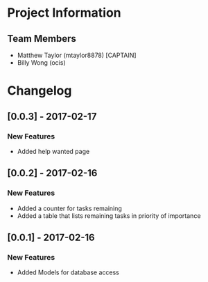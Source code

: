 # Project Information
## Team Members
- Matthew Taylor (mtaylor8878) [CAPTAIN]
- Billy Wong     (ocis)

# Changelog
## [0.0.3] - 2017-02-17
### New Features
- Added help wanted page

## [0.0.2] - 2017-02-16
### New Features
- Added a counter for tasks remaining
- Added a table that lists remaining tasks in priority of importance

## [0.0.1] - 2017-02-16
### New Features
- Added Models for database access
